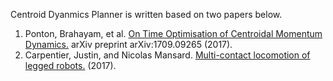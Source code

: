 Centroid Dyanmics Planner is written based on two papers below.
1. Ponton, Brahayam, et al. [On Time Optimisation of Centroidal Momentum Dynamics.](https://arxiv.org/pdf/1709.09265.pdf)
 arXiv preprint arXiv:1709.09265 (2017).
2. Carpentier, Justin, and Nicolas Mansard. [Multi-contact locomotion of legged robots.](https://arxiv.org/pdf/1709.09265.pdf) (2017).

